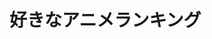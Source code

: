 <!DOCTYPE html>
<html>
  <head>
    <meta charset="utf-8">
    <title>好きなアニメランキング</title>
    <link rel="stylesheet" href="stylesheet.css">
  </head>
  <body>
    <h1>好きなアニメランキング</h1>
  </body>
</html>  

